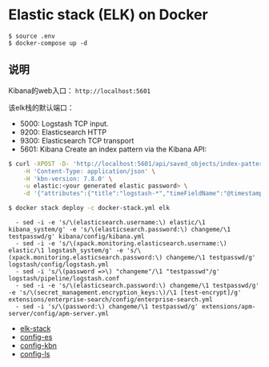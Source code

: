 # Elastic stack (ELK) on Docker
```
$ source .env
$ docker-compose up -d
```
## 说明
Kibana的web入口：
`http://localhost:5601`

该elk栈的默认端口：
* 5000: Logstash TCP input.
* 9200: Elasticsearch HTTP
* 9300: Elasticsearch TCP transport
* 5601: Kibana
Create an index pattern via the Kibana API:
```bash
$ curl -XPOST -D- 'http://localhost:5601/api/saved_objects/index-pattern' \
    -H 'Content-Type: application/json' \
    -H 'kbn-version: 7.8.0' \
    -u elastic:<your generated elastic password> \
    -d '{"attributes":{"title":"logstash-*","timeFieldName":"@timestamp"}}'
```
```bash
$ docker stack deploy -c docker-stack.yml elk
```
```
  - sed -i -e 's/\(elasticsearch.username:\) elastic/\1 kibana_system/g' -e 's/\(elasticsearch.password:\) changeme/\1 testpasswd/g' kibana/config/kibana.yml
  - sed -i -e 's/\(xpack.monitoring.elasticsearch.username:\) elastic/\1 logstash_system/g' -e 's/\(xpack.monitoring.elasticsearch.password:\) changeme/\1 testpasswd/g' logstash/config/logstash.yml
  - sed -i 's/\(password =>\) "changeme"/\1 "testpasswd"/g' logstash/pipeline/logstash.conf
  - sed -i -e 's/\(elasticsearch.password:\) changeme/\1 testpasswd/g' -e 's/\(secret_management.encryption_keys:\)/\1 [test-encrypt]/g' extensions/enterprise-search/config/enterprise-search.yml
  - sed -i 's/\(password:\) changeme/\1 testpasswd/g' extensions/apm-server/config/apm-server.yml
```

* [elk-stack](https://www.elastic.co/elk-stack)
* [config-es](./elasticsearch/config/elasticsearch.yml)
* [config-kbn](./kibana/config/kibana.yml)
* [config-ls](./logstash/config/logstash.yml)

